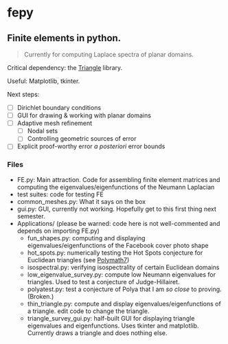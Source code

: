 # fepy

## Finite elements in python.

> Currently for computing Laplace spectra of planar domains.

Critical dependency: the [Triangle](http://dzhelil.info/triangle/) library.

Useful: Matplotlib, tkinter.

Next steps:

- [ ] Dirichlet boundary conditions
- [ ] GUI for drawing & working with planar domains
- [ ] Adaptive mesh refinement
  - [ ] Nodal sets
  - [ ] Controlling geometric sources of error
- [ ] Explicit proof-worthy error _a posteriori_ error bounds

### Files

- FE.py: Main attraction. Code for assembling finite element matrices and computing the eigenvalues/eigenfunctions of the Neumann Laplacian
- test suites: code for testing FE
- common_meshes.py: What it says on the box
- gui.py: GUI, currently not working. Hopefully get to this first thing next semester.
- Applications/ (please be warned: code here is not well-commented and depends on importing FE.py)
  - fun_shapes.py: computing and displaying eigenvalues/eigenfunctions of the Facebook cover photo shape
  - hot_spots.py: numerically testing the Hot Spots conjecture for Euclidean triangles (see [Polymath7](http://polymathprojects.org/tag/polymath7/))
  - isospectral.py: verifying isospectrality of certain Euclidean domains
  - low_eigenvalue_survey.py: compute low Neumann eigenvalues for triangles. Used to test a conjecture of Judge-Hillairet.
  - polyatest.py: test a conjecture of Polya that I am _so close_ to proving. (Broken.)
  - thin_triangle.py: compute and display eigenvalues/eigenfunctions of a triangle. edit code to change the triangle.
  - triangle_survey_gui.py: half-built GUI for displaying triangle eigenvalues and eigenfunctions. Uses tkinter and matplotlib. Currently draws a triangle and does nothing else.
